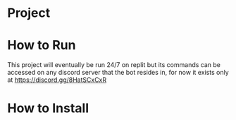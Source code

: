 # Project 

# How to Run
This project will eventually be run 24/7 on replit but its commands can be accessed on any discord server that the bot resides in, for now it exists only at https://discord.gg/8HatSCxCxR

# How to Install


